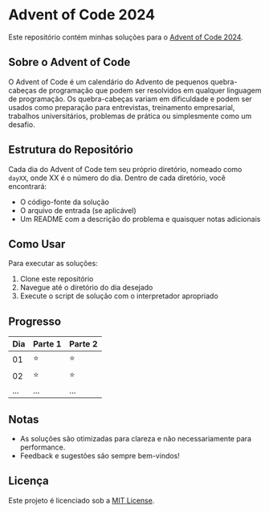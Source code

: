 # Advent of Code 2024

Este repositório contém minhas soluções para o [Advent of Code 2024](https://adventofcode.com/2024).

## Sobre o Advent of Code

O Advent of Code é um calendário do Advento de pequenos quebra-cabeças de programação que podem ser resolvidos em qualquer linguagem de programação. Os quebra-cabeças variam em dificuldade e podem ser usados como preparação para entrevistas, treinamento empresarial, trabalhos universitários, problemas de prática ou simplesmente como um desafio.

## Estrutura do Repositório

Cada dia do Advent of Code tem seu próprio diretório, nomeado como `dayXX`, onde XX é o número do dia. Dentro de cada diretório, você encontrará:

- O código-fonte da solução
- O arquivo de entrada (se aplicável)
- Um README com a descrição do problema e quaisquer notas adicionais

## Como Usar

Para executar as soluções:

1. Clone este repositório
2. Navegue até o diretório do dia desejado
3. Execute o script de solução com o interpretador apropriado

## Progresso

| Dia | Parte 1 | Parte 2 |
|-----|---------|---------|
| 01  | ⭐      | ⭐      |
| 02  | ⭐      | ⭐      |
| ... | ...     | ...     |

## Notas

- As soluções são otimizadas para clareza e não necessariamente para performance.
- Feedback e sugestões são sempre bem-vindos!

## Licença

Este projeto é licenciado sob a [MIT License](LICENSE).
